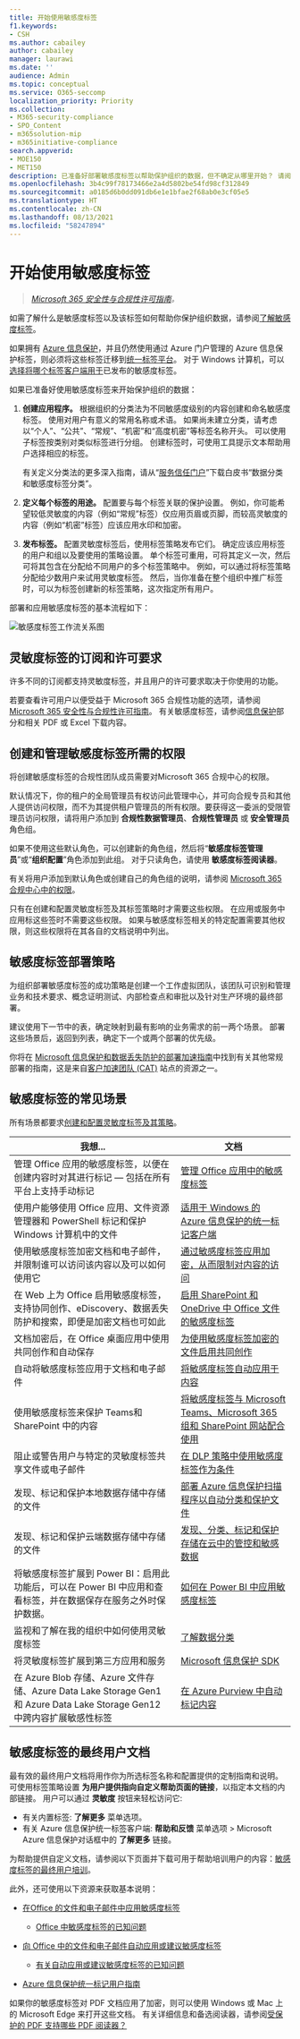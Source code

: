 ```yaml
---
title: 开始使用敏感度标签
f1.keywords:
- CSH
ms.author: cabailey
author: cabailey
manager: laurawi
ms.date: ''
audience: Admin
ms.topic: conceptual
ms.service: O365-seccomp
localization_priority: Priority
ms.collection:
- M365-security-compliance
- SPO_Content
- m365solution-mip
- m365initiative-compliance
search.appverid:
- MOE150
- MET150
description: 已准备好部署敏感度标签以帮助保护组织的数据，但不确定从哪里开始？ 请阅读一些可帮助你使用标签的实用指导。
ms.openlocfilehash: 3b4c99f78173466e2a4d5802be54fd98cf312849
ms.sourcegitcommit: a0185d6b0dd091db6e1e1bfae2f68ab0e3cf05e5
ms.translationtype: HT
ms.contentlocale: zh-CN
ms.lasthandoff: 08/13/2021
ms.locfileid: "58247894"
---
```

# <a name="get-started-with-sensitivity-labels"></a>开始使用敏感度标签

>*[Microsoft 365 安全性与合规性许可指南](/office365/servicedescriptions/microsoft-365-service-descriptions/microsoft-365-tenantlevel-services-licensing-guidance/microsoft-365-security-compliance-licensing-guidance)。*

如需了解什么是敏感度标签以及该标签如何帮助你保护组织数据，请参阅[了解敏感度标签](sensitivity-labels.md)。

如果拥有 [Azure 信息保护](/azure/information-protection/what-is-information-protection)，并且仍然使用通过 Azure 门户管理的 Azure 信息保护标签，则必须将这些标签迁移到[统一标签平台](/azure/information-protection/faqs#how-can-i-determine-if-my-tenant-is-on-the-unified-labeling-platform)。 对于 Windows 计算机，可以[选择将哪个标签客户端用于](/azure/information-protection/rms-client/use-client#choose-which-labeling-client-to-use-for-windows-computers)已发布的敏感度标签。

如果已准备好使用敏感度标签来开始保护组织的数据：

1. **创建应用程序。** 根据组织的分类法为不同敏感度级别的内容创建和命名敏感度标签。 使用对用户有意义的常用名称或术语。 如果尚未建立分类，请考虑以“个人”、“公共”、“常规”、“机密”和“高度机密”等标签名称开头。 可以使用子标签按类别对类似标签进行分组。 创建标签时，可使用工具提示文本帮助用户选择相应的标签。
    
    有关定义分类法的更多深入指南，请从“[服务信任门户](https://aka.ms/DataClassificationWhitepaper)”下载白皮书“数据分类和敏感度标签分类”。

2. **定义每个标签的用途。** 配置要与每个标签关联的保护设置。 例如，你可能希望较低灵敏度的内容（例如“常规”标签）仅应用页眉或页脚，而较高灵敏度的内容（例如“机密”标签）应该应用水印和加密。

3. **发布标签。** 配置灵敏度标签后，使用标签策略发布它们。 确定应该应用标签的用户和组以及要使用的策略设置。 单个标签可重用，可将其定义一次，然后可将其包含在分配给不同用户的多个标签策略中。 例如，可以通过将标签策略分配给少数用户来试用灵敏度标签。 然后，当你准备在整个组织中推广标签时，可以为标签创建新的标签策略，这次指定所有用户。

部署和应用敏感度标签的基本流程如下：

![敏感度标签工作流关系图](../media/Sensitivity-label-flow.png)

## <a name="subscription-and-licensing-requirements-for-sensitivity-labels"></a>灵敏度标签的订阅和许可要求

许多不同的订阅都支持灵敏度标签，并且用户的许可要求取决于你使用的功能。

若要查看许可用户以便受益于 Microsoft 365 合规性功能的选项，请参阅 [Microsoft 365 安全性与合规性许可指南](/office365/servicedescriptions/microsoft-365-service-descriptions/microsoft-365-tenantlevel-services-licensing-guidance/microsoft-365-security-compliance-licensing-guidance)。 有关敏感度标签，请参阅[信息保护](/office365/servicedescriptions/microsoft-365-service-descriptions/microsoft-365-tenantlevel-services-licensing-guidance/microsoft-365-security-compliance-licensing-guidance#information-protection)部分和相关 PDF 或 Excel 下载内容。

## <a name="permissions-required-to-create-and-manage-sensitivity-labels"></a>创建和管理敏感度标签所需的权限

将创建敏感度标签的合规性团队成员需要对Microsoft 365 合规中心的权限。

默认情况下，你的租户的全局管理员有权访问此管理中心，并可向合规专员和其他人提供访问权限，而不为其提供租户管理员的所有权限。要获得这一委派的受限管理员访问权限，请将用户添加到 **合规性数据管理员**、**合规性管理员** 或 **安全管理员** 角色组。 

如果不使用这些默认角色，可以创建新的角色组，然后将“**敏感度标签管理员**”或“**组织配置**”角色添加到此组。 对于只读角色，请使用 **敏感度标签阅读器**。 

有关将用户添加到默认角色或创建自己的角色组的说明，请参阅 [Microsoft 365 合规中心中的权限](microsoft-365-compliance-center-permissions.md)。

只有在创建和配置灵敏度标签及其标签策略时才需要这些权限。 在应用或服务中应用标这些签时不需要这些权限。 如果与敏感度标签相关的特定配置需要其他权限，则这些权限将在其各自的文档说明中列出。

## <a name="deployment-strategy-for-sensitivity-labels"></a>敏感度标签部署策略
为组织部署敏感度标签的成功策略是创建一个工作虚拟团队，该团队可识别和管理业务和技术要求、概念证明测试、内部检查点和审批以及针对生产环境的最终部署。

建议使用下一节中的表，确定映射到最有影响的业务需求的前一两个场景。 部署这些场景后，返回到列表，确定下一个或两个部署的优先级。

你将在 [Microsoft 信息保护和数据丢失防护的部署加速指南](https://microsoft.github.io/ComplianceCxE/dag/mip-dlp/)中找到有关其他常规部署的指南，这是来自[客户加速团队 (CAT)](https://microsoft.github.io/ComplianceCxE/) 站点的资源之一。

## <a name="common-scenarios-for-sensitivity-labels"></a>敏感度标签的常见场景

所有场景都要求[创建和配置灵敏度标签及其策略](create-sensitivity-labels.md)。

|我想...|文档|
|----------------|---------------|
|管理 Office 应用的敏感度标签，以便在创建内容时对其进行标记 — 包括在所有平台上支持手动标记 |[管理 Office 应用中的敏感度标签](sensitivity-labels-office-apps.md)|
|使用户能够使用 Office 应用、文件资源管理器和 PowerShell 标记和保护 Windows 计算机中的文件|[适用于 Windows 的 Azure 信息保护的统一标记客户端](/azure/information-protection/rms-client/aip-clientv2)|
|使用敏感度标签加密文档和电子邮件，并限制谁可以访问该内容以及可以如何使用它 |[通过敏感度标签应用加密，从而限制对内容的访问](encryption-sensitivity-labels.md)|
|在 Web 上为 Office 启用敏感度标签，支持协同创作、eDiscovery、数据丢失防护和搜索，即便是加密文档也可如此 | [启用 SharePoint 和 OneDrive 中 Office 文件的敏感度标签](sensitivity-labels-sharepoint-onedrive-files.md)
|文档加密后，在 Office 桌面应用中使用共同创作和自动保存 | [为使用敏感度标签加密的文件启用共同创作](sensitivity-labels-coauthoring.md)
|自动将敏感度标签应用于文档和电子邮件 | [将敏感度标签自动应用于内容](apply-sensitivity-label-automatically.md)|
|使用敏感度标签来保护 Teams和 SharePoint 中的内容 |[将敏感度标签与 Microsoft Teams、Microsoft 365 组和 SharePoint 网站配合使用](sensitivity-labels-teams-groups-sites.md)|
|阻止或警告用户与特定的灵敏度标签共享文件或电子邮件 |[在 DLP 策略中使用敏感度标签作为条件](dlp-sensitivity-label-as-condition.md) |
|发现、标记和保护本地数据存储中存储的文件 |[部署 Azure 信息保护扫描程序以自动分类和保护文件](/azure/information-protection/deploy-aip-scanner)|
|发现、标记和保护云端数据存储中存储的文件|[发现、分类、标记和保护存储在云中的管控和敏感数据](/cloud-app-security/best-practices#discover-classify-label-and-protect-regulated-and-sensitive-data-stored-in-the-cloud)|
|将敏感度标签扩展到 Power BI：启用此功能后，可以在 Power BI 中应用和查看标签，并在数据保存在服务之外时保护数据。|[如何在 Power BI 中应用敏感度标签](/power-bi/admin/service-security-sensitivity-label-overview)|
|监视和了解在我的组织中如何使用灵敏度标签|[了解数据分类](data-classification-overview.md)|
|将灵敏度标签扩展到第三方应用和服务|[Microsoft 信息保护 SDK](/information-protection/develop/overview#microsoft-information-protection-sdk)|
|在 Azure Blob 存储、Azure 文件存储、Azure Data Lake Storage Gen1 和 Azure Data Lake Storage Gen12 中跨内容扩展敏感性标签|[在 Azure Purview 中自动标记内容](/azure/purview/create-sensitivity-label) |


## <a name="end-user-documentation-for-sensitivity-labels"></a>敏感度标签的最终用户文档

最有效的最终用户文档将用作你为所选标签名称和配置提供的定制指南和说明。 可使用标签策略设置 **为用户提供指向自定义帮助页面的链接**，以指定本文档的内部链接。 用户可以通过 **灵敏度** 按钮来轻松访问它:

- 有关内置标签: **了解更多** 菜单选项。
- 有关 Azure 信息保护统一标签客户端: **帮助和反馈** 菜单选项 > Microsoft Azure 信息保护对话框中的 **了解更多** 链接。

为帮助提供自定义文档，请参阅以下页面并下载可用于帮助培训用户的内容：[敏感度标签的最终用户培训](https://microsoft.github.io/ComplianceCxE/enduser/sensitivity/)。 

此外，还可使用以下资源来获取基本说明：

- [在Office 的文件和电子邮件中应用敏感度标签](https://support.microsoft.com/zh-CN/office/apply-sensitivity-labels-to-your-files-and-email-in-office-2f96e7cd-d5a4-403b-8bd7-4cc636bae0f9)
    - [Office 中敏感度标签的已知问题](https://support.microsoft.com/zh-CN/office/known-issues-with-sensitivity-labels-in-office-b169d687-2bbd-4e21-a440-7da1b2743edc)

- [向 Office 中的文件和电子邮件自动应用或建议敏感度标签](https://support.office.com/article/automatically-apply-or-recommend-sensitivity-labels-to-your-files-and-emails-in-office-622e0d9c-f38c-470a-bcdb-9e90b24d71a1)
    - [有关自动应用或建议敏感度标签的已知问题](https://support.office.com/article/known-issues-with-automatically-applying-or-recommending-sensitivity-labels-451698ae-311b-4d28-83aa-a839a66f6efc)

- [Azure 信息保护统一标记用户指南](/azure/information-protection/rms-client/clientv2-user-guide)

如果你的敏感度标签对 PDF 文档应用了加密，则可以使用 Windows 或 Mac 上的 Microsoft Edge 来打开这些文档。 有关详细信息和备选阅读器，请参阅[受保护的 PDF 支持哪些 PDF 阅读器？](/azure/information-protection/rms-client/protected-pdf-readers#viewing-protected-pdfs-in-microsoft-edge-on-windows-or-mac)
